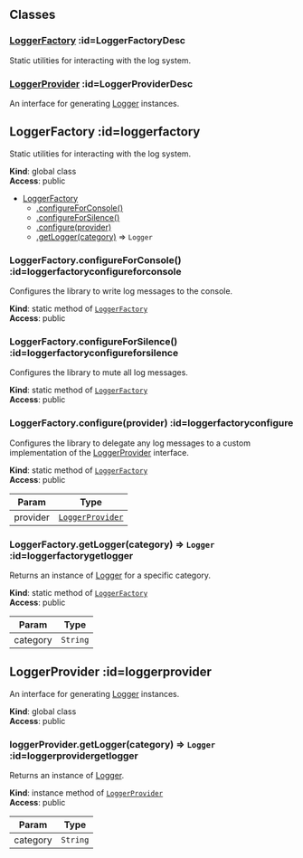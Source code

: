 ## Classes

### [LoggerFactory](#LoggerFactory) :id=LoggerFactoryDesc
Static utilities for interacting with the log system.

### [LoggerProvider](#LoggerProvider) :id=LoggerProviderDesc
An interface for generating [Logger](Logger) instances.

## LoggerFactory :id=loggerfactory
Static utilities for interacting with the log system.

**Kind**: global class  
**Access**: public  

* [LoggerFactory](#LoggerFactory)
    * [.configureForConsole()](#LoggerFactoryconfigureForConsole)
    * [.configureForSilence()](#LoggerFactoryconfigureForSilence)
    * [.configure(provider)](#LoggerFactoryconfigure)
    * [.getLogger(category)](#LoggerFactorygetLogger) ⇒ <code>Logger</code>

### LoggerFactory.configureForConsole() :id=loggerfactoryconfigureforconsole
Configures the library to write log messages to the console.

**Kind**: static method of [<code>LoggerFactory</code>](#LoggerFactory)  
**Access**: public  
### LoggerFactory.configureForSilence() :id=loggerfactoryconfigureforsilence
Configures the library to mute all log messages.

**Kind**: static method of [<code>LoggerFactory</code>](#LoggerFactory)  
**Access**: public  
### LoggerFactory.configure(provider) :id=loggerfactoryconfigure
Configures the library to delegate any log messages to a custom
implementation of the [LoggerProvider](#LoggerProvider) interface.

**Kind**: static method of [<code>LoggerFactory</code>](#LoggerFactory)  
**Access**: public  

| Param | Type |
| --- | --- |
| provider | [<code>LoggerProvider</code>](#LoggerProvider) | 

### LoggerFactory.getLogger(category) ⇒ <code>Logger</code> :id=loggerfactorygetlogger
Returns an instance of [Logger](Logger) for a specific category.

**Kind**: static method of [<code>LoggerFactory</code>](#LoggerFactory)  
**Access**: public  

| Param | Type |
| --- | --- |
| category | <code>String</code> | 

## LoggerProvider :id=loggerprovider
An interface for generating [Logger](Logger) instances.

**Kind**: global class  
**Access**: public  
### loggerProvider.getLogger(category) ⇒ <code>Logger</code> :id=loggerprovidergetlogger
Returns an instance of [Logger](Logger).

**Kind**: instance method of [<code>LoggerProvider</code>](#LoggerProvider)  
**Access**: public  

| Param | Type |
| --- | --- |
| category | <code>String</code> | 

